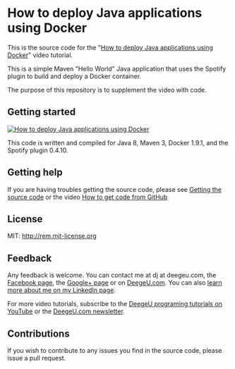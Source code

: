 # How to deploy Java applications using Docker

This is the source code for the "[How to deploy Java applications using Docker](http://www.deegeu.com/deploy-java-applications-using-docker/)" video tutorial.

This is a simple Maven "Hello World" Java application that uses the Spotify plugin to build and deploy a Docker container.

The purpose of this repository is to supplement the video with code.

## Getting started
[![How to deploy Java applications using Docker](http://img.youtube.com/vi/b1ci-3JOCZo/0.jpg)](http://www.youtube.com/watch?v=b1ci-3JOCZo)

This code is written and compiled for Java 8, Maven 3, Docker 1.9.1, and the Spotify plugin 0.4.10.

## Getting help

If you are having troubles getting the source code, please see [Getting the source code](http://www.deegeu.com/getting-the-source-code/) or the video [How to get code from GitHub](http://www.deegeu.com/videos/how-to-get-code-from-github/)  

## License

MIT: http://rem.mit-license.org

## Feedback

Any feedback is welcome. You can contact me at dj at deegeu.com, the [Facebook page](https://www.facebook.com/deegeu.programming.tutorials), the [Google+ page](https://plus.google.com/+Deegeu-programming-tutorials/posts) or on [DeegeU.com](http://www.deegeu.com). You can also [learn more about me on my LinkedIn page](https://www.linkedin.com/in/danielspiess).

For more video tutorials, subscribe to the [DeegeU programing tutorials on YouTube](http://www.deegeu.com/subscribe) or the [DeegeU.com newsletter](http://www.deegeu.com/newsletter).

## Contributions

If you wish to contribute to any issues you find in the source code, please issue a pull request.

